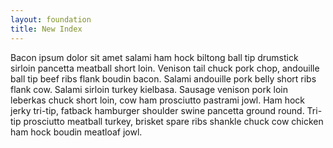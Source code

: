 ```yaml
---
layout: foundation
title: New Index
---
```


<p>Bacon ipsum dolor sit amet salami ham hock biltong ball tip drumstick sirloin pancetta meatball short loin. Venison tail chuck pork chop, andouille ball tip beef ribs flank boudin bacon. Salami andouille pork belly short ribs flank cow. Salami sirloin turkey kielbasa. Sausage venison pork loin leberkas chuck short loin, cow ham prosciutto pastrami jowl. Ham hock jerky tri-tip, fatback hamburger shoulder swine pancetta ground round. Tri-tip prosciutto meatball turkey, brisket spare ribs shankle chuck cow chicken ham hock boudin meatloaf jowl.</p>
